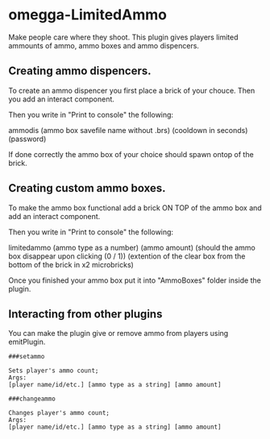# omegga-LimitedAmmo
Make people care where they shoot.
This plugin gives players limited ammounts of ammo, ammo boxes and ammo dispencers.

## Creating ammo dispencers.
To create an ammo dispencer you first place a brick of your chouce. Then you add an interact component.

Then you write in "Print to console" the following:

ammodis (ammo box savefile name without .brs) (cooldown in seconds) (password)

If done correctly the ammo box of your choice should spawn ontop of the brick.

## Creating custom ammo boxes.
To make the ammo box functional add a brick ON TOP of the ammo box and add an interact component.

Then you write in "Print to console" the following:

limitedammo (ammo type as a number) (ammo amount) (should the ammo box disappear upon clicking (0 / 1)) (extention of the clear box from the bottom of the brick in x2 microbricks)

Once you finished your ammo box put it into "AmmoBoxes" folder inside the plugin.

## Interacting from other plugins

You can make the plugin give or remove ammo from players using emitPlugin.
```
###setammo

Sets player's ammo count;
Args:
[player name/id/etc.] [ammo type as a string] [ammo amount]
```
```
###changeammo

Changes player's ammo count;
Args:
[player name/id/etc.] [ammo type as a string] [ammo amount]
```
